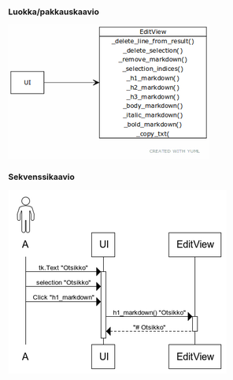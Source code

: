 ### Luokka/pakkauskaavio

![luokka/pakkauskaavio](kuvat/luokka_pakkauskaavio.jpg "luokka/pakauskaavio")

### Sekvenssikaavio

![sekvenssikaavio](kuvat/sekvenssikaavio.jpg "sekvenssikaavio")
